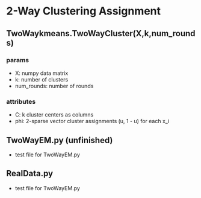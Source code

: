 # 2-Way Clustering Assignment

## TwoWaykmeans.TwoWayCluster(X,k,num_rounds)
### params
- X: numpy data matrix
- k: number of clusters
- num_rounds: number of rounds

### attributes
- C: k cluster centers as columns
- phi: 2-sparse vector cluster assignments (u, 1 - u) for each x_i

## TwoWayEM.py (unfinished)
- test file for TwoWayEM.py

## RealData.py
- test file for TwoWayEM.py

